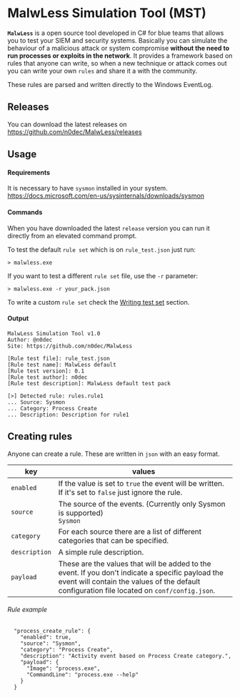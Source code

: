 # MalwLess Simulation Tool (MST)
**`MalwLess`** is a open source tool developed in C# for blue teams that allows you to test your SIEM and security systems. Basically you can simulate the behaviour of a malicious attack or system compromise **without the need to run processes or exploits in the network**. It provides a framework based on rules that anyone can write, so when a new technique or attack comes out you can write your own `rules` and share it a with the community.

These rules are parsed and written directly to the Windows EventLog.

## Releases
You can download the latest releases on https://github.com/n0dec/MalwLess/releases

## Usage
#### Requirements
It is necessary to have `sysmon` installed in your system. https://docs.microsoft.com/en-us/sysinternals/downloads/sysmon

#### Commands
When you have downloaded the latest `release` version you can run it directly from an elevated command prompt.

To test the default `rule set` which is on `rule_test.json` just run:
```commandline
> malwless.exe
```
If you want to test a different `rule set` file, use the `-r` parameter:
```commandline
> malwless.exe -r your_pack.json
```
To write a custom `rule set` check the [Writing test set](https://github.com/n0dec/MalwLess/blob/master/Writing.md) section.
#### Output
```
MalwLess Simulation Tool v1.0
Author: @n0dec
Site: https://github.com/n0dec/MalwLess

[Rule test file]: rule_test.json
[Rule test name]: MalwLess default
[Rule test version]: 0.1
[Rule test author]: n0dec
[Rule test description]: MalwLess default test pack

[>] Detected rule: rules.rule1
... Source: Sysmon
... Category: Process Create
... Description: Description for rule1
```

## Creating rules
Anyone can create a rule. These are written in `json` with an easy format.

| key | values |
| --- | --- |
| `enabled` | If the value is set to `true` the event will be written. If it's set to `false` just ignore the rule. |
| `source` | The source of the events. (Currently only Sysmon is supported)<br>`Sysmon` |
| `category` | For each source there are a list of different categories that can be specified. |
| `description` | A simple rule description. |
| `payload` | These are the values that will be added to the event. If you don't indicate a specific payload the event will contain the values of the default configuration file located on `conf/config.json`. |

###### Rule example
```
  "process_create_rule": {
    "enabled": true,
    "source": "Sysmon",
    "category": "Process Create",
    "description": "Activity event based on Process Create category.",
    "payload": {
      "Image": "process.exe",
      "CommandLine": "process.exe --help"
    }
  }
````
